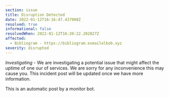 ```yaml
---
section: issue
title: Disruption Detected
date: 2022-01-12T16:16:47.437908Z
resolved: true
informational: false
resolvedWhen: 2022-01-12T16:20:22.202827Z
affected:
  - Bibliogram - https://bibliogram.esmailelbob.xyz
severity: disrupted
---
```

*Investigating* - We are investigating a potential issue that might affect the uptime of one our of services. We are sorry for any inconvenience this may cause you. This incident post will be updated once we have more information.

This is an automatic post by a monitor bot.
        